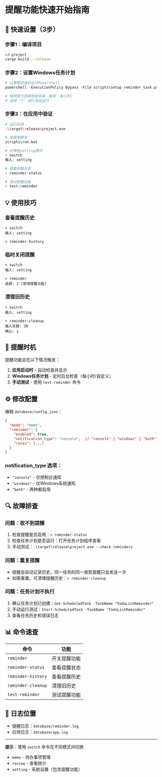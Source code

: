 # 提醒功能快速开始指南

## 🚀 快速设置（3步）

### 步骤1：编译项目
```bash
cd project
cargo build --release
```

### 步骤2：设置Windows任务计划
```powershell
# 以管理员身份运行PowerShell
powershell -ExecutionPolicy Bypass -File scripts\setup_reminder_task.ps1

# 按照提示选择检查频率（推荐：每小时）
# 选择 "Y" 进行测试运行
```

### 步骤3：在应用中验证
```bash
# 运行应用
.\target\release\project.exe

# 或使用脚本
scripts\run.bat

# 切换到setting模式
> switch
输入: setting

# 查看提醒状态
> reminder-status

# 测试提醒功能
> test-reminder
```

## 💡 使用技巧

### 查看提醒历史
```
> switch
输入: setting

> reminder-history
```

### 临时关闭提醒
```
> switch
输入: setting

> reminder
选择: 2 (禁用提醒功能)
```

### 清理旧历史
```
> switch
输入: setting

> reminder-cleanup
输入天数: 30
确认: y
```

## 🎯 提醒时机

提醒功能会在以下情况触发：

1. **应用启动时** - 自动检查并显示
2. **Windows任务计划** - 定时后台检查（每小时/自定义）
3. **手动测试** - 使用 `test-reminder` 命令

## ⚙️ 修改配置

编辑 `database/config.json`：

```json
{
  "mode": "memo",
  "reminder": {
    "enabled": true,
    "notification_type": "console",  // "console" | "windows" | "both"
    "rules": [...]
  }
}
```

### notification_type 选项：
- `"console"` - 仅控制台通知
- `"windows"` - 仅Windows系统通知
- `"both"` - 两种都启用

## 🔍 故障排查

### 问题：收不到提醒
1. 检查提醒是否启用：`> reminder-status`
2. 检查任务计划是否运行：打开任务计划程序查看
3. 手动测试：`.\target\release\project.exe --check-reminders`

### 问题：重复提醒
- 提醒会自动记录历史，同一任务的同一类型提醒只会发送一次
- 如需重置，可清理提醒历史：`> reminder-cleanup`

### 问题：任务计划不执行
1. 确认任务计划已创建：`Get-ScheduledTask -TaskName "TodoListReminder"`
2. 手动运行测试：`Start-ScheduledTask -TaskName "TodoListReminder"`
3. 查看任务历史和错误日志

## 📊 命令速查

| 命令 | 功能 |
|------|------|
| `reminder` | 开关提醒功能 |
| `reminder-status` | 查看提醒状态 |
| `reminder-history` | 查看提醒历史 |
| `reminder-cleanup` | 清理旧历史 |
| `test-reminder` | 测试提醒功能 |

## 📝 日志位置

- 提醒日志：`database/reminder.log`
- 应用日志：`database/app.log`

---

**提示**：使用 `switch` 命令在不同模式间切换
- `memo` - 待办事项管理
- `review` - 查看统计
- `setting` - 系统设置（包含提醒功能）

